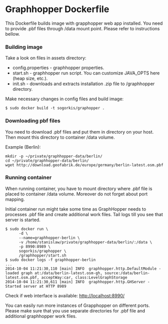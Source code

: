 # Graphhopper Dockerfile

This Dockerfile builds image with grapphopper web app installed. You need to provide .pbf files through /data mount point. Please refer to instructions bellow.

### Building image

Take a look on files in assets directory:
* config.properties - graphhopper properties.
* start.sh - graphhopper run script. You can customize JAVA\_OPTS here (heap size, etc.).
* init.sh -  downloads and extracts installation .zip file to /graphhopper directory.

Make necessary changes in config files and build image:

```
$ sudo docker build -t sogorkis/graphopper .
```

### Downloading pbf files

You need to download .pbf files and put them in directory on your host. Then mount this directory to container /data volume.

Example (Berlin):

```
mkdir -p ~/private/graphhopper-data/berlin/
cd ~/private/graphhopper-data/berlin/
wget http://download.geofabrik.de/europe/germany/berlin-latest.osm.pbf
```

### Running container

When running container, you have to mount directory where .pbf file is placed to container /data volume. Moreover do not forget about port mapping.

Initial container run might take some time as GraphHopper needs to processes .pbf file and create additional work files. Tail logs till you see that server is started.


```
$ sudo docker run \
      -d \
      --name=graphhopper-berlin \
      -v /home/stanislaw/private/graphhopper-data/berlin/:/data \
      -p 8990:8989 \
      sogorkis/graphopper \
      /graphhopper/start.sh
$ sudo docker logs -f graphhopper-berlin
...
2014-10-04 11:21:30,110 [main] INFO  graphhopper.http.DefaultModule - loaded graph at:/data/berlin-latest.osm-gh, source:/data/berlin-latest.osm.pbf, acceptWay:car, class:LevelGraphStorage
2014-10-04 11:21:30,611 [main] INFO  graphhopper.http.GHServer - Started server at HTTP 8989
```

Check if web interface is available: [http://localhost:8990/](http://localhost:8990/)

You can easily run more instances of Grapphopper on different ports. Please make sure that you use separate directories for .pbf file and additional graphhopper work files. 
